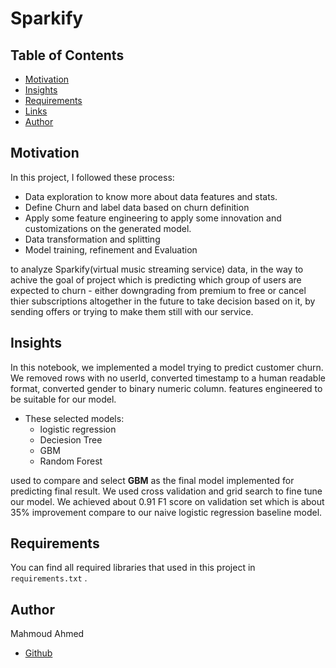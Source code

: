 # Sparkify
## Table of Contents

- [Motivation](#motivation)
- [Insights](#insights)
- [Requirements](#requirements)
- [Links](#links)
- [Author](#author)

## Motivation <a name="motivation"></a>

In this project, I followed these process: 
-   Data exploration to know more about data features and stats. 
-   Define Churn and label data based on churn definition
-   Apply some feature engineering to apply some innovation and customizations on the generated model.
- Data transformation and splitting
- Model training, refinement and Evaluation

to analyze Sparkify(virtual music streaming service) data, in the way to achive the goal of project which is predicting which group of users are expected to churn - either downgrading from premium to free or cancel thier subscriptions altogether in the future to take decision based on it, by sending offers or trying to make them still with our service.

## Insights <a name="insights"></a>

In this notebook, we implemented a model trying to predict customer churn. We removed rows with no userId, converted timestamp to a human readable format, converted gender to binary numeric column. features engineered to be suitable for our model.

- These selected models:   
    - logistic regression   
    - Deciesion Tree   
    - GBM   
    - Random Forest   

 used to compare and select **GBM** as the final model implemented for predicting final result. We used cross validation and grid search to fine tune our model. We achieved about 0.91 F1 score on validation set which is about 35% improvement compare to our naive logistic regression baseline model.

## Requirements <a name="requirements"></a>
You can find all required libraries that used in this project in ```requirements.txt``` .

## Author
Mahmoud Ahmed
- [Github](https://devmahmoud10.github.io/portfolio/)